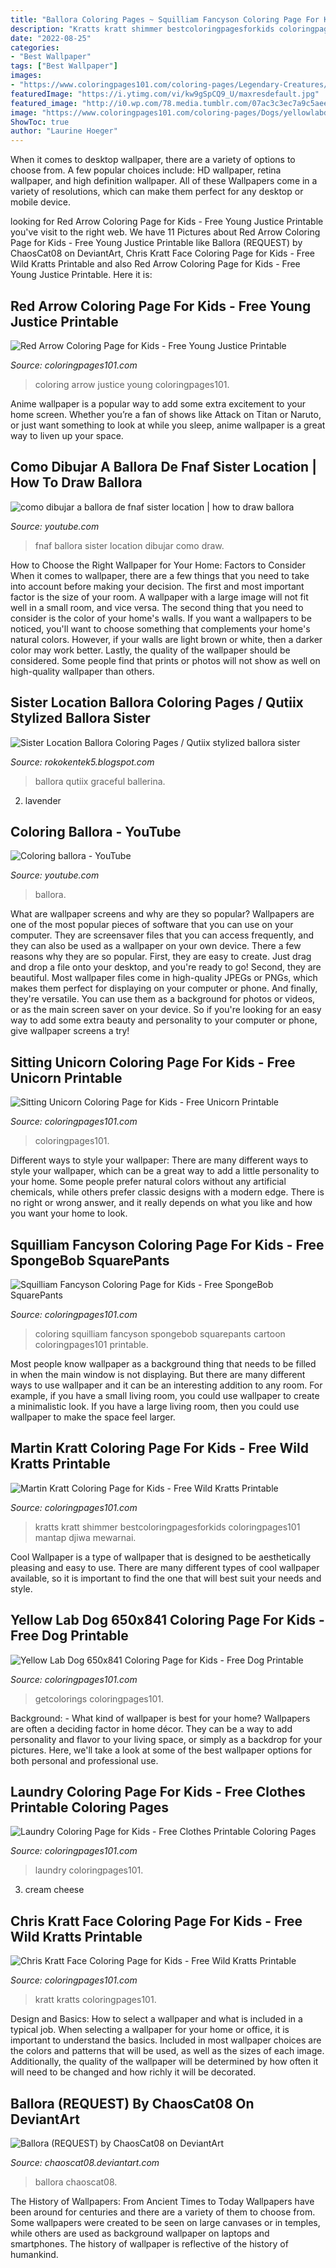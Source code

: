 ```yaml
---
title: "Ballora Coloring Pages ~ Squilliam Fancyson Coloring Page For Kids"
description: "Kratts kratt shimmer bestcoloringpagesforkids coloringpages101 mantap djiwa mewarnai"
date: "2022-08-25"
categories:
- "Best Wallpaper"
tags: ["Best Wallpaper"]
images:
- "https://www.coloringpages101.com/coloring-pages/Legendary-Creatures/Unicorns/Sitting-Unicorn.png"
featuredImage: "https://i.ytimg.com/vi/kw9gSpCQ9_U/maxresdefault.jpg"
featured_image: "http://i0.wp.com/78.media.tumblr.com/07ac3c3ec7a9c5aee93ce87b1ed03fcc/tumblr_okmgcnSezo1w2m1r2o2_1280.png"
image: "https://www.coloringpages101.com/coloring-pages/Dogs/yellowlabdog650x841_tsmqr.gif"
ShowToc: true
author: "Laurine Hoeger"
---
```



When it comes to desktop wallpaper, there are a variety of options to choose from. A few popular choices include: HD wallpaper, retina wallpaper, and high definition wallpaper. All of these Wallpapers come in a variety of resolutions, which can make them perfect for any desktop or mobile device. 

	

		
looking for Red Arrow Coloring Page for Kids - Free Young Justice Printable you've visit to the right web. We have 11 Pictures about Red Arrow Coloring Page for Kids - Free Young Justice Printable like Ballora (REQUEST) by ChaosCat08 on DeviantArt, Chris Kratt Face Coloring Page for Kids - Free Wild Kratts Printable and also Red Arrow Coloring Page for Kids - Free Young Justice Printable. Here it is:
		
    
## Red Arrow Coloring Page For Kids - Free Young Justice Printable

<img loading=lazy src="https://www.coloringpages101.com/coloring-pages/Cartoon-Series/Young-Justice/Red-Arrow-coloring-page.png" onerror="this.onerror=null;this.src='https://tse3.mm.bing.net/th?id=OIP.ItZbT6LNQeOKQnrUJrNiUAAAAA&amp;pid=15.1';" alt="Red Arrow Coloring Page for Kids - Free Young Justice Printable">

_Source: coloringpages101.com_

>coloring arrow justice young coloringpages101. 

	

Anime wallpaper is a popular way to add some extra excitement to your home screen. Whether you’re a fan of shows like Attack on Titan or Naruto, or just want something to look at while you sleep, anime wallpaper is a great way to liven up your space.

    
## Como Dibujar A Ballora De Fnaf Sister Location | How To Draw Ballora

<img loading=lazy src="https://i.ytimg.com/vi/O0Jg2rTvs1Y/maxresdefault.jpg" onerror="this.onerror=null;this.src='https://tse1.mm.bing.net/th?id=OIP.AVpFUca1ctFdDm8Qk8bLGAHaEK&amp;pid=15.1';" alt="como dibujar a ballora de fnaf sister location | how to draw ballora">

_Source: youtube.com_

>fnaf ballora sister location dibujar como draw. 

	

How to Choose the Right Wallpaper for Your Home: Factors to Consider
When it comes to wallpaper, there are a few things that you need to take into account before making your decision. The first and most important factor is the size of your room. A wallpaper with a large image will not fit well in a small room, and vice versa. 
The second thing that you need to consider is the color of your home's walls. If you want a wallpapers to be noticed, you'll want to choose something that complements your home's natural colors. However, if your walls are light brown or white, then a darker color may work better. 
Lastly, the quality of the wallpaper should be considered. Some people find that prints or photos will not show as well on high-quality wallpaper than others.

    
## Sister Location Ballora Coloring Pages / Qutiix Stylized Ballora Sister

<img loading=lazy src="http://i0.wp.com/78.media.tumblr.com/07ac3c3ec7a9c5aee93ce87b1ed03fcc/tumblr_okmgcnSezo1w2m1r2o2_1280.png" onerror="this.onerror=null;this.src='https://tse3.mm.bing.net/th?id=OIP.mSVI5DMKbnne53_KpRJWNQHaHx&amp;pid=15.1';" alt="Sister Location Ballora Coloring Pages / Qutiix stylized ballora sister">

_Source: rokokentek5.blogspot.com_

>ballora qutiix graceful ballerina. 

	

2. lavender 

    
## Coloring Ballora - YouTube

<img loading=lazy src="https://i.ytimg.com/vi/kw9gSpCQ9_U/maxresdefault.jpg" onerror="this.onerror=null;this.src='https://tse2.mm.bing.net/th?id=OIP.nCznt91H3AzLw0uQW0kY1AHaEK&amp;pid=15.1';" alt="Coloring ballora - YouTube">

_Source: youtube.com_

>ballora. 

	

What are wallpaper screens and why are they so popular?
Wallpapers are one of the most popular pieces of software that you can use on your computer. They are screensaver files that you can access frequently, and they can also be used as a wallpaper on your own device. There a few reasons why they are so popular. First, they are easy to create. Just drag and drop a file onto your desktop, and you're ready to go! Second, they are beautiful. Most wallpaper files come in high-quality JPEGs or PNGs, which makes them perfect for displaying on your computer or phone. And finally, they're versatile. You can use them as a background for photos or videos, or as the main screen saver on your device. So if you're looking for an easy way to add some extra beauty and personality to your computer or phone, give wallpaper screens a try!

    
## Sitting Unicorn Coloring Page For Kids - Free Unicorn Printable

<img loading=lazy src="https://www.coloringpages101.com/coloring-pages/Legendary-Creatures/Unicorns/Sitting-Unicorn.png" onerror="this.onerror=null;this.src='https://tse4.mm.bing.net/th?id=OIP.YTLDpoe7dgTvdf-U9FkTNgHaFs&amp;pid=15.1';" alt="Sitting Unicorn Coloring Page for Kids - Free Unicorn Printable">

_Source: coloringpages101.com_

>coloringpages101. 

	

Different ways to style your wallpaper:
There are many different ways to style your wallpaper, which can be a great way to add a little personality to your home. Some people prefer natural colors without any artificial chemicals, while others prefer classic designs with a modern edge. There is no right or wrong answer, and it really depends on what you like and how you want your home to look.

    
## Squilliam Fancyson Coloring Page For Kids - Free SpongeBob SquarePants

<img loading=lazy src="https://www.coloringpages101.com/coloring-pages/Cartoon-Series/SpongeBob-SquarePants/Squilliam-Fancyson-coloring-page.png" onerror="this.onerror=null;this.src='https://tse4.mm.bing.net/th?id=OIP.2rcBd1h46Lan25RStA-qXQAAAA&amp;pid=15.1';" alt="Squilliam Fancyson Coloring Page for Kids - Free SpongeBob SquarePants">

_Source: coloringpages101.com_

>coloring squilliam fancyson spongebob squarepants cartoon coloringpages101 printable. 

	

Most people know wallpaper as a background thing that needs to be filled in when the main window is not displaying. But there are many different ways to use wallpaper and it can be an interesting addition to any room. For example, if you have a small living room, you could use wallpaper to create a minimalistic look. If you have a large living room, then you could use wallpaper to make the space feel larger.

    
## Martin Kratt Coloring Page For Kids - Free Wild Kratts Printable

<img loading=lazy src="https://www.coloringpages101.com/coloring-pages/Cartoon-Series/Wild-Kratts/Martin-Kratt-coloring-page.png" onerror="this.onerror=null;this.src='https://tse2.mm.bing.net/th?id=OIP.2Oz3-0p_c6kAR2kzSiL9lQHaP_&amp;pid=15.1';" alt="Martin Kratt Coloring Page for Kids - Free Wild Kratts Printable">

_Source: coloringpages101.com_

>kratts kratt shimmer bestcoloringpagesforkids coloringpages101 mantap djiwa mewarnai. 

	

Cool Wallpaper is a type of wallpaper that is designed to be aesthetically pleasing and easy to use. There are many different types of cool wallpaper available, so it is important to find the one that will best suit your needs and style.

    
## Yellow Lab Dog 650x841 Coloring Page For Kids - Free Dog Printable

<img loading=lazy src="https://www.coloringpages101.com/coloring-pages/Dogs/yellowlabdog650x841_tsmqr.gif" onerror="this.onerror=null;this.src='https://tse4.mm.bing.net/th?id=OIP.iPcqn_9jghvxEydNtxDSmQHaJl&amp;pid=15.1';" alt="Yellow Lab Dog 650x841 Coloring Page for Kids - Free Dog Printable">

_Source: coloringpages101.com_

>getcolorings coloringpages101. 

	

Background: - What kind of wallpaper is best for your home?
Wallpapers are often a deciding factor in home décor. They can be a way to add personality and flavor to your living space, or simply as a backdrop for your pictures. Here, we'll take a look at some of the best wallpaper options for both personal and professional use.

    
## Laundry Coloring Page For Kids - Free Clothes Printable Coloring Pages

<img loading=lazy src="https://www.coloringpages101.com/coloring-pages/Clothes/6002eps_laundry201_bewpx.gif" onerror="this.onerror=null;this.src='https://tse3.mm.bing.net/th?id=OIP.Ju-qUrWWvkMitofGFZ12TAHaJl&amp;pid=15.1';" alt="Laundry Coloring Page for Kids - Free Clothes Printable Coloring Pages">

_Source: coloringpages101.com_

>laundry coloringpages101. 

	

3. cream cheese 

    
## Chris Kratt Face Coloring Page For Kids - Free Wild Kratts Printable

<img loading=lazy src="https://www.coloringpages101.com/coloring-pages/Cartoon-Series/Wild-Kratts/Chris-Kratt-Face-coloring-page.png" onerror="this.onerror=null;this.src='https://tse3.mm.bing.net/th?id=OIP.dZHPbUZGR4USqPyJ72CeIwHaKu&amp;pid=15.1';" alt="Chris Kratt Face Coloring Page for Kids - Free Wild Kratts Printable">

_Source: coloringpages101.com_

>kratt kratts coloringpages101. 

	

Design and Basics: How to select a wallpaper and what is included in a typical job.
When selecting a wallpaper for your home or office, it is important to understand the basics. Included in most wallpaper choices are the colors and patterns that will be used, as well as the sizes of each image. Additionally, the quality of the wallpaper will be determined by how often it will need to be changed and how richly it will be decorated.

    
## Ballora (REQUEST) By ChaosCat08 On DeviantArt

<img loading=lazy src="http://orig07.deviantart.net/f376/f/2016/327/2/0/ballora_by_chaoscat08-dapd2d7.jpg" onerror="this.onerror=null;this.src='https://tse2.mm.bing.net/th?id=OIP.QTVvGMt7s3loi3oCVgoqYAHaR2&amp;pid=15.1';" alt="Ballora (REQUEST) by ChaosCat08 on DeviantArt">

_Source: chaoscat08.deviantart.com_

>ballora chaoscat08. 

	

The History of Wallpapers: From Ancient Times to Today
Wallpapers have been around for centuries and there are a variety of them to choose from. Some wallpapers were created to be seen on large canvases or in temples, while others are used as background wallpaper on laptops and smartphones. The history of wallpaper is reflective of the history of humankind.

